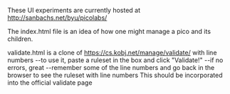 These UI experiments are currently hosted at
http://sanbachs.net/byu/picolabs/

The index.html file is an idea of how one might manage a pico and its children.

validate.html is a clone of https://cs.kobj.net/manage/validate/ with line numbers
--to use it, paste a ruleset in the box and click "Validate!"
--if no errors, great
--remember some of the line numbers and go back in the browser to see the ruleset with line numbers
This should be incorporated into the official validate page

